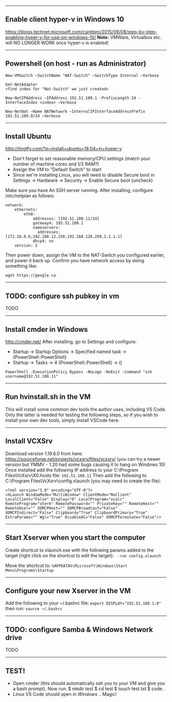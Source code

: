 -----------------------------------
Enable client hyper-v in Windows 10
-----------------------------------
https://blogs.technet.microsoft.com/canitpro/2015/09/08/step-by-step-enabling-hyper-v-for-use-on-windows-10/
**Note:** VMWare, Virtualbox etc. will NO LONGER WORK once hyper-v is enabled!
	
-------------------------------------------
Powershell (on host - run as Administrator)
-------------------------------------------
```
New-VMSwitch –SwitchName "NAT-Switch" –SwitchType Internal –Verbose

Get-NetAdapter
<find index for "Nat-Switch" we just created>

New-NetIPAddress –IPAddress 192.51.100.1 -PrefixLength 24 -InterfaceIndex <index> –Verbose

New-NetNat –Name NATNetwork –InternalIPInterfaceAddressPrefix 192.51.100.0/24 –Verbose
```

---------------------------------------------------------------------------------------------------
Install Ubuntu
---
http://lmgtfy.com/?q=install+ubuntu+18.04+in+hyper-v
- Don't forget to set reasonable memory/CPU settings (match your number of machine cores and 1/2 RAM?)
- Assign the VM to "Default Switch" to start
- Since we're installing Linux, you will need to disable Secure boot in Settings -> Hardware -> Security -> Enable Secure boot (uncheck)

Make sure you have An SSH server running. After installing, configure /etc/netplan as follows:
```
network:
    ethernets:
        eth0:
            addresses: [192.51.100.11/24]
            gateway4: 192.51.100.1
            nameservers:
              addresses: [172.16.0.6,192.168.12.250,192.168.120.250,1.1.1.1]
            dhcp4: no
    version: 2
```	
Then power down, assign the VM to the NAT-Switch you configured earlier, and power it back up. 
Confirm you have network access by doing something like:
```
wget https://google.ca
```

---
TODO: configure ssh pubkey in vm
---
TODO

---
Install cmder in Windows
---
http://cmder.net/
After installing, go to Settings and configure:
- Startup -> Startup Options -> Specified named task -> {PowerShell::PowerShell}
- Startup -> Tasks -> 4 {PowerShell::PowerShell} ->  (<paste code below in the bottom right text box>)
```
PowerShell -ExecutionPolicy Bypass -NoLogo -NoExit -Command "ssh username@192.51.100.11"
```

---------------------------
Run hvinstall.sh in the VM
---------------------------
This will install some common dev tools the author uses, including VS Code. 
Only the latter is needed for testing the following steps, so if you wish to install your 
own dev tools, simply install VSCode here. 

-------------------------------------------------
Install VCXSrv
-------------------------------------------------
Download version 1.19.6.0 from here: https://sourceforge.net/projects/vcxsrv/files/vcxsrv/
(you can try a newer version but YMMV - 1.20 had some bugs causing it to hang on Windows 10)
Once installed add the following IP address to your C:\Program Files\VcXsrv\X0.hosts file:
```192.51.100.11```
Then add the following to C:\Program Files\VcXsrv\config.xlaunch (you may need to create the file):
```
<?xml version="1.0" encoding="UTF-8"?>
<XLaunch WindowMode="MultiWindow" ClientMode="NoClient" LocalClient="False" Display="0" LocalProgram="xcalc" RemoteProgram="xterm" RemotePassword="" PrivateKey="" RemoteHost="" RemoteUser="" XDMCPHost="" XDMCPBroadcast="False" XDMCPIndirect="False" Clipboard="True" ClipboardPrimary="True" ExtraParams="" Wgl="True" DisableAC="False" XDMCPTerminate="False"/>
```

-----------------------
Start Xserver when you start the computer
-----------------------
Create shortcut to xlaunch.exe with the following params added to the target (right click on the shortcut to edit the target):
``` -run config.xlaunch```
 
Move the shortcut to:
```%APPDATA%\Microsoft\Windows\Start Menu\Programs\Startup```

-----------------------
Configure your new Xserver in the VM
-----------------------
Add the following to your ~/.bashrc file:
```export DISPLAY="192.51.100.1:0"```
then run: 
```source ~/.bashrc```

---
TODO: configure Samba & Windows Network drive
---
TODO

-----
TEST!
-----
- Open cmder (this should automatically ssh you to your VM and give you a bash prompt). Now run:
  $ mkdir test
  $ cd test
  $ touch test.txt
  $ code .
- _Linux_ VS Code should open _in Windows_ .. Magic!

